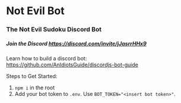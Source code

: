 # Not Evil Bot
### The Not Evil Sudoku Discord Bot
##### Join the Discord https://discord.com/invite/jJasrrHHx9

Learn how to build a discord bot: https://github.com/AnIdiotsGuide/discordjs-bot-guide

Steps to Get Started:
1. `npm i` in the root
2. Add your bot token to `.env`. Use `BOT_TOKEN="<insert bot token>"`.
